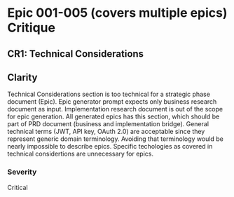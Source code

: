 # Epic 001-005 (covers multiple epics) Critique

## CR1: Technical Considerations 

## Clarity
Technical Considerations section is too technical for a strategic phase document (Epic). Epic generator prompt expects only business research document as input. Implementation research document is out of the scope for epic generation. All generated epics has this section, which should be part of PRD document (business and implementation bridge). General technical terms (JWT, API key, OAuth 2.0) are acceptable since they represent generic domain terminology. Avoiding that terminology would be nearly impossible to describe epics. Specific techologies as covered in technical considertions are unnecessary for epics.

### Severity
Critical
